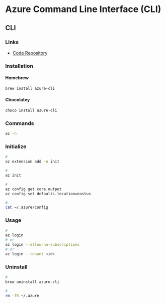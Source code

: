 # Azure Command Line Interface (CLI)

## CLI

### Links

- [Code Repository](https://github.com/Azure/azure-cli)

### Installation

#### Homebrew

```sh
brew install azure-cli
```

#### Chocolatey

```sh
choco install azure-cli
```

### Commands

```sh
az -h
```

### Initialize

```sh
#
az extension add -n init

#
az init

#
az config get core.output
az config set defaults.location=eastus

#
cat ~/.azure/config
```

### Usage

```sh
#
az login
# or
az login --allow-no-subscriptions
# or
az login --tenant <id>
```

### Uninstall

```sh
#
brew uninstall azure-cli

#
rm -fR ~/.azure
```
